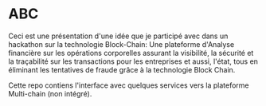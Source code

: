# ABC
Ceci est une présentation d'une idée que je participé avec dans un hackathon sur la technologie Block-Chain:
Une plateforme d'Analyse financière sur les opérations corporelles assurant la visibilité, la sécurité et la traçabilité sur les transactions pour les entreprises et aussi, l'état, tous en éliminant les tentatives de fraude grâce à la technologie Block Chain.

Cette repo contiens l'interface avec quelques services vers la plateforme Multi-chain (non intégré).

